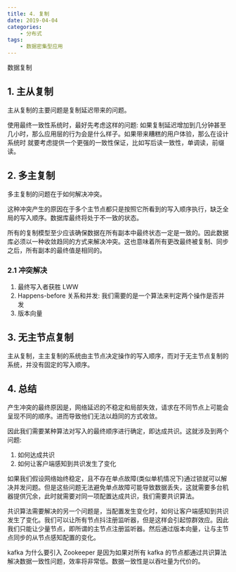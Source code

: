 ```yaml
---
title: 4. 复制
date: 2019-04-04
categories:
    - 分布式
tags:
    - 数据密集型应用
---
```


数据复制

<!-- more -->

## 1. 主从复制
主从复制的主要问题是复制延迟带来的问题。

使用最终一致性系统时，最好先考虑这样的问题: 如果复制延迟增加到几分钟甚至几小时，那么应用层的行为会是什么样子。如果带来糟糕的用户体验，那么在设计系统时 就要考虑提供一个更强的一致性保证，比如写后读一致性，单调读，前缀读。 

## 2. 多主复制
多主复制的问题在于如何解决冲突。

这种冲突产生的原因在于多个主节点都只是按照它所看到的写入顺序执行，缺乏全局的写入顺序。数据库最终将处于不一致的状态。

所有的复制模型至少应该确保数据在所有副本中最终状态一定是一致的。因此数据库必须以一种收敛趋同的方式来解决冲突。这也意味着所有更改最终被复制、同步之后，所有副本的最终值是相同的。

### 2.1 冲突解决
1. 最终写入者获胜 LWW
2. Happens-before 关系和并发: 我们需要的是一个算法来判定两个操作是否并发
3. 版本向量


## 3. 无主节点复制
主从复制，主主复制的系统由主节点决定操作的写入顺序，而对于无主节点复制的系统，并没有固定的写入顺序。


## 4. 总结
产生冲突的最终原因是，网络延迟的不稳定和局部失效，请求在不同节点上可能会呈现不同的顺序。进而导致他们无法以趋同的方式收敛。

因此我们需要某种算法对写入的最终顺序进行确定，即达成共识。这就涉及到两个问题:
1. 如何达成共识
2. 如何让客户端感知到共识发生了变化


如果我们假设网络始终稳定，且不存在单点故障(类似单机情况下)通过锁就可以解决并发问题。但是这些问题无法避免单点故障可能导致数据丢失，这就需要多台机器提供冗余，此时就需要对同一项配置达成共识，我们需要共识算法。

共识算法需要解决的另一个问题是，当配置发生变化时，如何让客户端感知到共识发生了变化。我们可以让所有节点抖注册监听器，但是这样会引起惊群效应。因此我们只能让少量节点，即所谓的主节点注册监听器。然后通过版本向量，让与主节点同步的从节点感知配置的变化。

kafka 为什么要引入 Zookeeper 是因为如果对所有 kafka 的节点都通过共识算法解决数据一致性问题，效率将非常低。数据一致性是以吞吐量为代价的。
